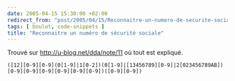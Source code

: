 ```yaml
---
date: 2005-04-15 15:30:00 +02:00
redirect_from: "post/2005/04/15/Reconnaitre-un-numero-de-securite-sociale"
tags: [ boulot, code-snippets ]
title: "Reconnaitre un numéro de sécurité sociale"
---
```


Trouvé sur <http://u-blog.net/dda/note/11> où tout est
expliqué.

```
([12][0-9][0-9](0[1-9]|1[0-2])(0[1-9]|[13456789][0-9]|2[023456789AB])[0-9][0-9][0-9][0-9][0-9][0-9])([0-9][0-9])
```
